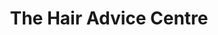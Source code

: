 ---
title: "The Hair Advice Centre"
url: /banbury/the-hair-advice-centre/
shop: hairdresser supply
---